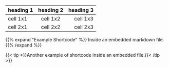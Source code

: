 | heading 1 | heading 2 | heading 3 |
| :-----| :-----: |-----: |
| cell 1x1  | cell 1x2  | cell 1x3  |
| cell 2x1  | cell 2x2  | cell 2x3  |

{{% expand "Example Shortcode" %}}
Inside an embedded markdown file.
{{% /expand %}}  

{{< tip >}}Another example of shortcode inside an embedded file.{{< /tip >}}